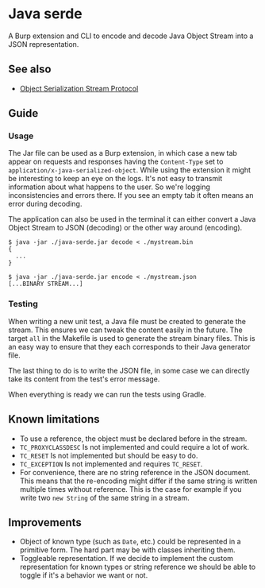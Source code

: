 # Java serde

A Burp extension and CLI to encode and decode Java Object Stream into a JSON representation.

## See also

* [Object Serialization Stream Protocol](https://docs.oracle.com/javase/8/docs/platform/serialization/spec/protocol.html)

## Guide

### Usage

The Jar file can be used as a Burp extension, in which case a new tab appear on requests and responses having the 
`Content-Type` set to `application/x-java-serialized-object`. While using the extension it might be interesting to keep
an eye on the logs. It's not easy to transmit information about what happens to the user. So we're logging 
inconsistencies and errors there. If you see an empty tab it often means an error during decoding.

The application can also be used in the terminal it can either convert a Java Object Stream to JSON (decoding) or the 
other way around (encoding).

```shell
$ java -jar ./java-serde.jar decode < ./mystream.bin
{
  ...
}

$ java -jar ./java-serde.jar encode < ./mystream.json
[...BINARY STREAM...]
```

### Testing

When writing a new unit test, a Java file must be created to generate the stream. This ensures we can tweak the content
easily in the future. The target `all` in the Makefile is used to generate the stream binary files. This is an easy way
to ensure that they each corresponds to their Java generator file.

The last thing to do is to write the JSON file, in some case we can directly take its content from the test's error 
message.

When everything is ready we can run the tests using Gradle.

## Known limitations

* To use a reference, the object must be declared before in the stream.
* `TC_PROXYCLASSDESC` Is not implemented and could require a lot of work.
* `TC_RESET` Is not implemented but should be easy to do.
* `TC_EXCEPTION` Is not implemented and requires `TC_RESET`.
* For convenience, there are no string reference in the JSON document. This means that the re-encoding might differ if 
  the same string is written multiple times without reference. This is the case for example if you write two
  `new String` of the same string in a stream.

## Improvements

* Object of known type (such as `Date`, etc.) could be represented in a primitive form. The hard 
  part may be with classes inheriting them.
* Toggleable representation. If we decide to implement the custom representation for known types or string reference we
  should be able to toggle if it's a behavior we want or not.
